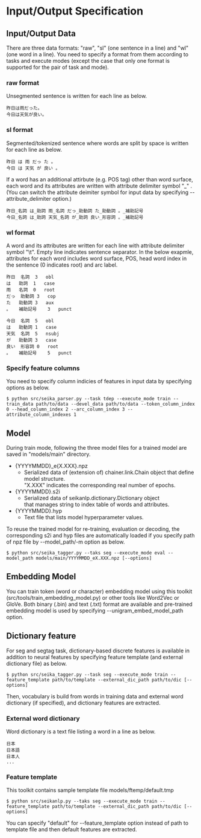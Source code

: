 # Input/Output Specification

## Input/Output Data

There are three data formats: "raw", "sl" (one sentence in a line) and "wl" (one word in a line).
You need to specify a format from them according to tasks and execute modes (except the case that 
only one format is supported for the pair of task and mode).

### raw format

Unsegmented sentence is written for each line as below.

~~~~
昨日は雨だった。
今日は天気が良い。
~~~~

### sl format

Segmented/tokenized sentence where words are split by space is written for each line as below.

~~~~
昨日 は 雨 だっ た 。
今日 は 天気 が 良い 。
~~~~

If a word has an additional attirbute (e.g. POS tag) other than word surface, 
each word and its attributes are written with attribute delimiter symbol "_" .
(You can switch the attribute deimiter symbol for input data by specifying 
--attribute_delimiter option.)

~~~~
昨日_名詞 は_助詞 雨_名詞 だっ_助動詞 た_助動詞 。_補助記号
今日_名詞 は_助詞 天気_名詞 が_助詞 良い_形容詞 。_補助記号
~~~~

### wl format

A word and its attributes are written for each line with attribute delimiter symbol "\t". 
Empty line indicates sentence separator. In the below exapmle, attributes for each word 
includes word surface, POS, head word index in the sentence (0 indicates root) and arc label.

~~~~
昨日	名詞	3	obl
は	助詞	1	case
雨	名詞	0	root
だっ	助動詞	3	cop
た	助動詞	3	aux
。	補助記号	3	punct

今日	名詞	5	obl
は	助動詞	1	case
天気	名詞	5	nsubj
が	助動詞	3	case
良い	形容詞	0	root
。	補助記号	5	punct
~~~~

### Specify feature columns

You need to specify column indicies of features in input data by specifying options as below.

~~~~
$ python src/seika_parser.py --task tdep --execute_mode train --train_data path/to/data --devel_data path/to/data --token_column_index 0 --head_column_index 2 --arc_column_index 3 --attribute_column_indexes 1
~~~~


## Model

During train mode, following the three model files for a trained model are saved in "models/main" directory.

- {YYYYMMDD}_e{X.XXX}.npz
    - Serialized data of (extension of) chainer.link.Chain object that define model structure.  
      "X.XXX" indicates the corresponding real number of epochs.
- {YYYYMMDD}.s2i
    - Serialized data of seikanlp.dictionary.Dictionary object   
      that manages string to index table of words and attributes.
- {YYYYMMDD}.hyp
    - Text file that lists model hyperparameter values.

To reuse the trained model for re-training, evaluation or decoding, the corresponding s2i and hyp files are 
automatically loaded if you specify path of npz file by --model_path/-m option as below.


~~~~
$ python src/seika_tagger.py --taks seg --execute_mode eval --model_path models/main/YYYYMMDD_eX.XXX.npz [--options]
~~~~


## Embedding Model

You can train token (word or character) embedding model 
using this toolkit (src/tools/train_embedding_model.py) or other tools like Word2Vec or GloVe.
Both binary (.bin) and text (.txt) format are available and 
pre-trained embedding model is used by specifying --unigram_embed_model_path option.


## Dictionary feature

For seg and segtag task, dictionary-based discrete features is available in addition to neural features
by specifying feature template (and external dictionary file) as below.

~~~~
$ python src/seika_tagger.py --task seg --execute_mode train --feature_template path/to/template --external_dic_path path/to/dic [--options]
~~~~

Then, vocabulary is build from words in training data and external word dictionary (if specified), 
and dictionary features are extracted.


### External word dictionary

Word dictionary is a text file listing a word in a line as below.

~~~~
日本
日本語
日本人
...
~~~~

### Feature template

This toolkit contains sample template file models/ftemp/default.tmp

~~~~
$ python src/seikanlp.py --taks seg --execute_mode train --feature_template path/to/template --external_dic_path path/to/dic [--options]
~~~~

You can specify "default" for --feature_template option instead of path to template file and then 
default features are extracted.
